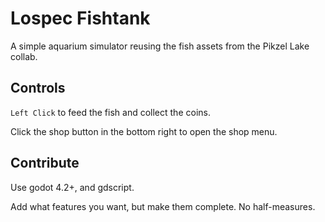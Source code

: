 # Lospec Fishtank

A simple aquarium simulator reusing the fish assets from the Pikzel Lake collab.

## Controls

`Left Click` to feed the fish and collect the coins.

Click the shop button in the bottom right to open the shop menu. 

## Contribute

Use godot 4.2+, and gdscript.

Add what features you want, but make them complete. No half-measures.
